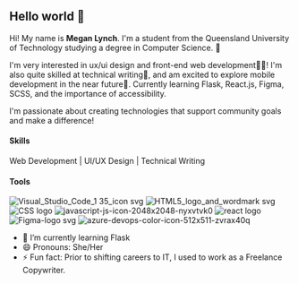 ## Hello world 👋

<!--
**megan-el/megan-el** is a ✨ _special_ ✨ repository because its `README.md` (this file) appears on your GitHub profile.

Here are some ideas to get you started:

- 🔭 I’m currently working on ...
- 🌱 I’m currently learning ...
- 👯 I’m looking to collaborate on ...
- 🤔 I’m looking for help with ...
- 💬 Ask me about ...
- 📫 How to reach me: ...
- 😄 Pronouns: ...
- ⚡ Fun fact: ...
-->
Hi! My name is **Megan Lynch**. I'm a student from the Queensland University of Technology studying a degree in Computer Science. 🏫

I'm very interested in ux/ui design and front-end web development👩‍💻! I'm also quite skilled at technical writing📝, and am excited to explore mobile development in the near future📱. Currently learning Flask, React.js, Figma, SCSS, and the importance of accessibility.

I'm passionate about creating technologies that support community goals and make a difference!

#### Skills

Web Development | UI/UX Design | Technical Writing

#### Tools

![Visual_Studio_Code_1 35_icon svg](https://github.com/user-attachments/assets/3d56ef30-7747-48ac-a83c-07729353b41e) ![HTML5_logo_and_wordmark svg](https://github.com/user-attachments/assets/e34dae0f-5669-4776-929c-91e4dcd937eb) ![CSS logo](https://github.com/user-attachments/assets/61cbe4f3-c8e3-4c3e-afea-5a1d0116b768) ![javascript-js-icon-2048x2048-nyxvtvk0](https://github.com/user-attachments/assets/56b4b88d-d3c6-4304-8086-00fb58a8fc1c) ![react logo](https://github.com/user-attachments/assets/c4264fc4-ab5e-442d-818d-121996514736) ![Figma-logo svg](https://github.com/user-attachments/assets/31f828ce-2051-495d-8923-cbcf5b7b835e) ![azure-devops-color-icon-512x511-zvrax40q](https://github.com/user-attachments/assets/383f506a-f57e-4ac2-9111-b0613b4ac11c)


- 🌱 I’m currently learning Flask
- 😄 Pronouns: She/Her
- ⚡ Fun fact: Prior to shifting careers to IT, I used to work as a Freelance Copywriter.
